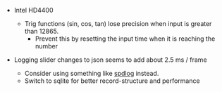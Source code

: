 
* Intel HD4400
    * Trig functions (sin, cos, tan) lose precision when input is greater than 12865.
        * Prevent this by resetting the input time when it is reaching the number

* Logging slider changes to json seems to add about 2.5 ms / frame
    * Consider using something like [spdlog](https://github.com/gabime/spdlog) instead.
    * Switch to sqlite for better record-structure and performance
